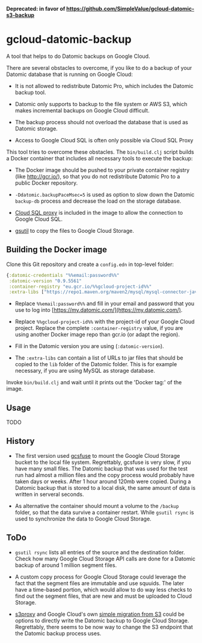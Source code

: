 **Deprecated: in favor of https://github.com/SimpleValue/gcloud-datomic-s3-backup**

# gcloud-datomic-backup

A tool that helps to do Datomic backups on Google Cloud.

There are several obstacles to overcome, if you like to do a backup of
your Datomic database that is running on Google Cloud:

- It is not allowed to redistribute Datomic Pro, which includes the
  Datomic backup tool.

- Datomic only supports to backup to the file system or AWS S3, which
  makes incremental backups on Google Cloud difficult.

- The backup process should not overload the database that is used as
  Datomic storage.

- Access to Google Cloud SQL is often only possible via Cloud SQL
  Proxy

This tool tries to overcome these obstacles. The `bin/build.clj`
script builds a Docker container that includes all necessary tools to
execute the backup:

- The Docker image should be pushed to your private container
  registry (like http://gcr.io/), so that you do not redistribute
  Datomic Pro to a public Docker repository.

- `-Ddatomic.backupPaceMsec=5` is used as option to slow down the
  Datomic `backup-db` process and decrease the load on the storage
  database.

- [Cloud SQL proxy](https://cloud.google.com/sql/docs/mysql/sql-proxy)
  is included in the image to allow the connection to Google Cloud SQL.

- [gsutil](https://cloud.google.com/storage/docs/gsutil) to copy the
  files to Google Cloud Storage.

## Building the Docker image

Clone this Git repository and create a `config.edn` in top-level folder:

```clojure
{:datomic-credentials "%%email:password%%"
 :datomic-version "0.9.5561"
 :container-registry "eu.gcr.io/%%gcloud-project-id%%"
 :extra-libs ["https://repo1.maven.org/maven2/mysql/mysql-connector-java/5.1.39/mysql-connector-java-5.1.39.jar"]}
```

- Replace `%%email:password%%` and fill in your email and password
  that you use to log into
  [https://my.datomic.com/](https://my.datomic.com/).

- Replace `%%gcloud-project-id%%` with the project-id of your Google
  Cloud project. Replace the complete `:container-registry` value, if
  you are using another Docker image repo than gcr.io (or adapt the
  region).

- Fill in the Datomic version you are using (`:datomic-version`).

- The `:extra-libs` can contain a list of URLs to jar files that
  should be copied to the `lib` folder of the Datomic folder. This is
  for example necessary, if you are using MySQL as storage database.


Invoke `bin/build.clj` and wait until it prints out the 'Docker tag:'
of the image.


## Usage

TODO

## History

- The first version used
  [gcsfuse](https://github.com/GoogleCloudPlatform/gcsfuse/) to mount
  the Google Cloud Storage bucket to the local file
  system. Regrettably, gcsfuse is very slow, if you have many small
  files. The Datomic backup that was used for the test run had almost
  a million files and the copy process would probably have taken days
  or weeks. After 1 hour around 120mb were copied. During a Datomic
  backup that is stored to a local disk, the same amount of data is
  written in serveral seconds.

- As alternative the container should mount a volume to the `/backup`
  folder, so that the data survive a container restart. While `gsutil
  rsync` is used to synchronize the data to Google Cloud Storage.

## ToDo

- `gsutil rsync` lists all entries of the source and the destination
  folder. Check how many Google Cloud Storage API calls are done for a
  Datomic backup of around 1 million segment files.

- A custom copy process for Google Cloud Storage could leverage the
  fact that the segment files are immutable and use squuids. The later
  have a time-based portion, which would allow to do way less checks
  to find out the segment files, that are new and must be uploaded to
  Cloud Storage.

- [s3proxy](https://github.com/gaul/s3proxy) and Google Cloud's own
  [simple migration from
  S3](https://cloud.google.com/storage/docs/migrating#migration-simple)
  could be options to directly write the Datomic backup to Google
  Cloud Storage. Regrettably, there seems to be now way to change the
  S3 endpoint that the Datomic backup process uses.
